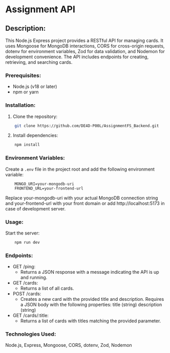 # Assignment API

## Description:

This Node.js Express project provides a RESTful API for managing cards. It uses Mongoose for MongoDB interactions, CORS for cross-origin requests, dotenv for environment variables, Zod for data validation, and Nodemon for development convenience. The API includes endpoints for creating, retrieving, and searching cards.

### Prerequisites:

- Node.js (v18 or later)
- npm or yarn

### Installation:

1. Clone the repository:

```bash
    git clone https://github.com/DE4D-P00L/AssignmentFS_Backend.git
```

2. Install dependencies:

```bash
    npm install
```

### Environment Variables:

Create a `.env` file in the project root and add the following environment variable:

```
    MONGO_URI=your-mongodb-uri
    FRONTEND_URL=your-frontend-url
```

Replace your-mongodb-uri with your actual MongoDB connection string and your-frontend-url with your front domain or add http://localhost:5173 in case of development server.

### Usage:

Start the server:

```bash
    npm run dev
```

### Endpoints:

- GET /ping:
  - Returns a JSON response with a message indicating the API is up and running.
- GET /cards:
  - Returns a list of all cards.
- POST /cards:
  - Creates a new card with the provided title and description.
    Requires a JSON body with the following properties:
    title (string)
    description (string)
- GET /cards/:title:
  - Returns a list of cards with titles matching the provided parameter.

### Technologies Used:

Node.js,
Express,
Mongoose,
CORS,
dotenv,
Zod,
Nodemon
